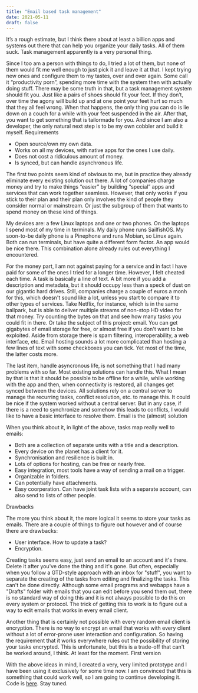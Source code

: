 ```yaml
---
title: "Email based task management"
date: 2021-05-11
draft: false
---
```


It’s a rough estimate, but I think there about at least a billion apps and systems out there that can help you organize your daily tasks. All of them suck. Task management apparently is a very personal thing.<!-- more -->

Since I too am a person with things to do, I tried a lot of them, but none of them would fit me well enough to just pick it and leave it at that. I kept trying new ones and configure them to my tastes, over and over again. Some call it “productivity porn”, spending more time with the system then with actually doing stuff. There may be some truth in that, but a task management system should fit you. Just like a pairs of shoes should fit your feet. If they don’t, over time the agony will build up and at one point your feet hurt so much that they all feel wrong. When that happens, the only thing you can do is lie down on a couch for a while with your feet suspended in the air. After that, you want to get something that is tailormade for you. And since I am also a developer, the only natural next step is to be my own cobbler and build it myself.
Requirements

* Open source/own my own data.
* Works on all my devices, with native apps for the ones I use daily.
* Does not cost a ridiculous amount of money.
* Is synced, but can handle asynchronous life.

The first two points seem kind of obvious to me, but in practice they already eliminate every existing solution out there. A lot of companies charge money and try to make things “easier” by building “special” apps and services that can work together seamless. However, that only works if you stick to their plan and their plan only involves the kind of people they consider normal or mainstream. Or just the subgroup of them that wants to spend money on these kind of things.

My devices are: a few Linux laptops and one or two phones. On the laptops I spend most of my time in terminals. My daily phone runs SailfishOS. My soon-to-be daily phone is a Pinephone and runs Mobian, so Linux again. Both can run terminals, but have quite a different form factor. An app would be nice there. This combination alone already rules out everything I encountered.

For the money part, I am not against paying for a service and in fact I have paid for some of the ones I tried for a longer time. However, I felt cheated each time. A task is basically a line of text. A bit more if you add a description and metadata, but it should occupy less than a speck of dust on our gigantic hard drives. Still, companies charge a couple of euros a monh for this, which doesn't sound like a lot, unless you start to compare it to other types of services. Take Netflix, for instance, which is in the same ballpark, but is able to deliver multiple streams of non-stop HD video for that money. Try counting the bytes on that and see how many tasks you could fit in there. Or take the subject of this project: email. You can get gigabytes of email storage for free, or almost free if you don't want to be exploited. Aside from storage there is spam filtering, interoperability, a web interface, etc. Email hosting sounds a lot more complicated than hosting a few lines of text with some checkboxes you can tick. Yet most of the time, the latter costs more.

The last item, handle asyncronous life, is not something that I had many problems with so far. Most existing solutions can handle this. What I mean by that is that it should be possible to be offline for a while, while working with the app and then, when connectivity is restored, all changes get synced between the devices. All solutions rely on a central server to manage the recurring tasks, conflict resolution, etc. to manage this. It could be nice if the system worked without a central server. But in any case, if there is a need to synchronize and somehow this leads to conflicts, I would like to have a basic interface to resolve them.
Email is the (almost) solution

When you think about it, in light of the above, tasks map really well to emails:

* Both are a collection of separate units with a title and a description.
* Every device on the planet has a client for it.
* Synchronisation and resilience is built in.
* Lots of options for hosting, can be free or nearly free.
* Easy integration, most tools have a way of sending a mail on a trigger.
* Organizable in folders.
* Can potentially have attachments.
* Easy coorperation. Can have joint task lists with a separate account, can also send to lists of other people.

Drawbacks

The more you think about it, the more logical it seems to store your tasks as emails. There are a couple of things to figure out however and of course there are drawbacks:

* User interface. How to update a task?
* Encryption.

Creating tasks seems easy, just send an email to an account and it's there. Delete it after you've done the thing and it's gone. But often, especially when you follow a GTD-style approach with an inbox for "stuff", you want to separate the creating of the tasks from editing and finalizing the tasks. This can't be done directly. Although some email programs and webapps have a "Drafts" folder with emails that you can edit before you send them out, there is no standard way of doing this and it is not always possible to do this on every system or protocol. The trick of getting this to work is to figure out a way to edit emails that works in every email client.

Another thing that is certainly not possible with every random email client is encryption. There is no way to encrypt an email that works with every client without a lot of error-prone user interaction and configuration. So having the requirement that it works everywhere rules out the possibility of storing your tasks encrypted. This is unfortunate, but this is a trade-off that can't be worked around, I think. At least for the moment.
First version

With the above ideas in mind, I created a very, very limited prototype and I have been using it exclusively for some time now. I am convinced that this is something that could work well, so I am going to continue developing it. Code is [here](https://code.ewintr.nl/ewintr/gte). Stay tuned.
